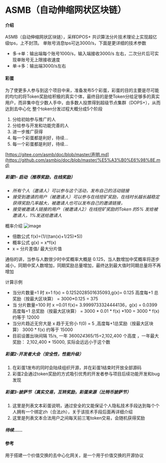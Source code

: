# ASMB（自动伸缩网状区块链）

#### 介绍
ASMB（自动伸缩网状区块链），采样DPOS+ 共识算法分片技术理论上实现超亿级tps，上不封顶。
单账号消息tps可达3000/s，下面是更详细的技术参数
- 多->单：输出端每个账号1000/s，输入端接收3000/s 左右，二次分片后可实现单账号无上限接收速度
- 单->多：输出端3000/s左右


#### 彩蛋
为了使更多人参与到这个项目中来，准备发布5个彩蛋，彩蛋的目的主要是尽可能的均匀的将Token奖励给积极的真实个体，最终目的是使Token分给足够多的真实用户，而非集中在少数人手中，由多数人投票得到超级节点集群（DOPS+），从而达到去中心化
整个token分发过程大概分成5个阶段
1. 分给初始参与推广的人
2. 分给参与开发和功能完善的人
3. 进一步推广获得
4. 每一个彩蛋都是利好，待续... 
5. 每一个彩蛋都是利好，待续... 

[https://gitee.com/asmb/doc/blob/master/声明.md](https://github.com/asmbio/doc/blob/master/%E5%A3%B0%E6%98%8E.md)

##### 彩蛋1- 启动（推荐奖励，在线奖励）

- _所有个人（邀请人）可以参与这个活动，发布自己的活动链接_
- _接受到邀请的用户（被邀请人）可以参与在线挖矿奖励，在线时长越长越稳定获得奖励几率越大，被邀请人也可以发布自己的邀请链接，_
- _接受被邀请人链接的用户（被邀请人2）在线挖矿奖励的Token 的5% 发给被邀请人，1%发送给邀请人_

概率介绍
![image](https://user-images.githubusercontent.com/9838830/182319081-372ecc2e-0b21-4243-9414-1f2d003ab552.png)
- 倍数公式 f(x)=(1/((tan(x)+1/25)*5))
- 概率公式 g(x) = x*f(x)
- x = 分片差值/ 最大分片值


通俗的讲，当参与人数很少时中奖概率大概是 0.125，当人数增加中奖概率将逐步减小，同期中奖人数增加，同期奖励总量增加，最终达到最大值时同期总量将不再增加

计算示例
- 当分片数量=1 时 x=1 f(x) = 0.1252028501635093,g(x)= 0.125 高度每+1 总奖励（按最大区块算） = 3000*0.125 = 375
- 当 分片数量=100 时 x =0.01 f(x)= 3.9999733324444136，g(x) = 0.0399 高度每+1 总奖励（按最大区块算） = 3000 * 0.01 * f(x) *100 = 3000 * f(x) 约等于 12000
- 当分片趋近无穷大是 x 趋于无穷小 f(0) = 5 ,高度每+1总奖励（按最大区块算） 3000 * f(x) 约等于 15000
- 目前设置出块间隔 15/s, 一年 3600*24*365/15=2,102,400 个高度 ，一年最大奖励： 2,102,400 * 15000, 实际会远远小于这个数

##### 彩蛋2-开发者大会（安全性，性能升级）

1. 在彩蛋1发布的同时会陆续组织开源，并在彩蛋1结束时开放全部源码
2. 彩蛋2会通过token奖励的方式吸引优秀的开发者参与项目后续功能开发和bug发现 


##### 彩蛋3-披萨节（真实交易，互转奖励，彩蛋来源（比特币披萨节）

1. 这里是列表文本彩蛋说明，通过安全的又能保证个人隐私技术手段达到每个个人拥有一个绑定zh（合法zh），关于该技术手段后面再详细介绍
1. 这里是列表文本合法用户之间每天前三笔token交易，会随机获得奖励

##### 待续......


#### 参考

用于搭建一个价值交换的去中心化网关，是一个用于价值交换的开源协议
